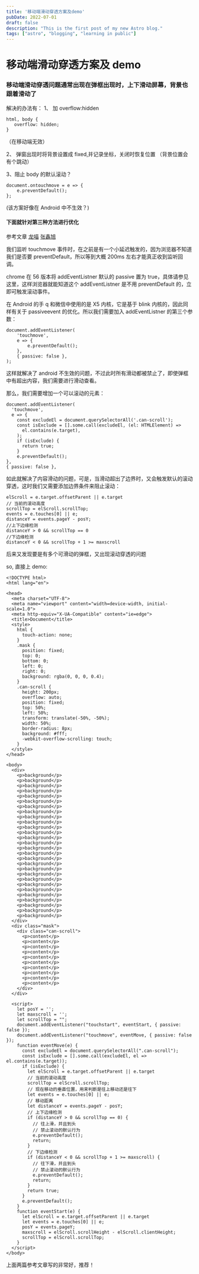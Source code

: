 ```yaml
---
title: '移动端滑动穿透方案及demo'
pubDate: 2022-07-01
draft: false
description: "This is the first post of my new Astro blog."
tags: ["astro", "blogging", "learning in public"]
---
```


# 移动端滑动穿透方案及 demo

### 移动端滑动穿透问题通常出现在弹框出现时，上下滑动屏幕，背景也跟着滑动了

解决的办法有：
1、 加 overflow:hidden

```
html, body {
   overflow: hidden;
}
```

（在移动端无效）

2、 弹窗出现时将背景设置成 fixed,并记录坐标，关闭时恢复位置
（背景位置会有个跳动）

3、阻止 body 的默认滚动？

```
document.ontouchmove = e => {
	e.preventDefault();
};
```

(该方案好像在 Android 中不生效？)

#### 下面就针对第三种方法进行优化

参考文章 [龙喵](http://ailongmiao.com/read/529.html) [张鑫旭](https://www.zhangxinxu.com/wordpress/2016/12/web-mobile-scroll-prevent-window-js-css/)

我们监听 touchmove 事件时，在之前是有一个小延迟触发的，因为浏览器不知道我们是否要 preventDefault，所以等到大概 200ms 左右才能真正收到监听回调。

chrome 在 56 版本将 addEventListner 默认的 passive 置为 true，具体请参见这里，这样浏览器就能知道这个 addEventListner 是不用 preventDefault 的，立即可触发滚动事件。

在 Android 的手 q 和微信中使用的是 X5 内核，它是基于 blink 内核的，因此同样有关于 passiveevent 的优化。所以我们需要加入 addEventListner 的第三个参数：

```
document.addEventListener(
	'touchmove',
	e => {
		e.preventDefault();
	},
	{ passive: false },
);
```

这样就解决了 android 不生效的问题，不过此时所有滑动都被禁止了，即使弹框中有超出内容，我们需要进行滑动查看。

那么，我们需要增加一个可以滚动的元素：

```
document.addEventListener(
  'touchmove',
  e => {
	const excludeEl = document.querySelectorAll('.can-scroll');
	const isExclude = [].some.call(excludeEl, (el: HTMLElement) =>
	  el.contains(e.target),
	);
	if (isExclude) {
	  return true;
	}
	e.preventDefault();
},
{ passive: false },
```

如此就解决了内容滑动的问题，可是，当滑动超出了边界时，又会触发默认的滚动穿透，这时我们又需要添加边界条件来阻止滚动：

```
elScroll = e.target.offsetParent || e.target
// 当前的滚动高度
scrollTop = elScroll.scrollTop;
events = e.touches[0] || e;
distanceY = events.pageY - posY;
//上下边缘检测
distanceY > 0 && scrollTop == 0
//下边缘检测
distanceY < 0 && scrollTop + 1 >= maxscroll
```

后来又发现要是有多个可滑动的弹框，又出现滚动穿透的问题

so, 直接上 demo:

```
<!DOCTYPE html>
<html lang="en">

<head>
  <meta charset="UTF-8">
  <meta name="viewport" content="width=device-width, initial-scale=1.0">
  <meta http-equiv="X-UA-Compatible" content="ie=edge">
  <title>Document</title>
  <style>
    html {
      touch-action: none;
    }
    .mask {
      position: fixed;
      top: 0;
      bottom: 0;
      left: 0;
      right: 0;
      background: rgba(0, 0, 0, 0.4);
    }
    .can-scroll {
      height: 200px;
      overflow: auto;
      position: fixed;
      top: 50%;
      left: 50%;
      transform: translate(-50%, -50%);
      width: 50%;
      border-radius: 8px;
      background: #fff;
      -webkit-overflow-scrolling: touch;
    }
  </style>
</head>

<body>
  <div>
    <p>background</p>
    <p>background</p>
    <p>background</p>
    <p>background</p>
    <p>background</p>
    <p>background</p>
    <p>background</p>
    <p>background</p>
    <p>background</p>
    <p>background</p>
    <p>background</p>
    <p>background</p>
    <p>background</p>
    <p>background</p>
    <p>background</p>
    <p>background</p>
    <p>background</p>
    <p>background</p>
    <p>background</p>
    <p>background</p>
    <p>background</p>
    <p>background</p>
    <p>background</p>
    <p>background</p>
    <p>background</p>
    <p>background</p>
    <p>background</p>
    <p>background</p>
  </div>
  <div class="mask">
    <div class="can-scroll">
      <p>content</p>
      <p>content</p>
      <p>content</p>
      <p>content</p>
      <p>content</p>
      <p>content</p>
      <p>content</p>
      <p>content</p>
      <p>content</p>
      <p>content</p>
    </div>
  </div>

  <script>
    let posY = '';
    let maxscroll = '';
    let scrollTop = "";
    document.addEventListener("touchstart", eventStart, { passive: false });
    document.addEventListener("touchmove", eventMove, { passive: false });
    function eventMove(e) {
      const excludeEl = document.querySelectorAll(".can-scroll");
      const isExclude = [].some.call(excludeEl, el => el.contains(e.target));
      if (isExclude) {
        let elScroll = e.target.offsetParent || e.target
        // 当前的滚动高度
        scrollTop = elScroll.scrollTop;
        // 现在移动的垂直位置，用来判断是往上移动还是往下
        let events = e.touches[0] || e;
        // 移动距离
        let distanceY = events.pageY - posY;
        // 上下边缘检测
        if (distanceY > 0 && scrollTop == 0) {
          // 往上滑，并且到头
          // 禁止滚动的默认行为
          e.preventDefault();
          return;
        }
        // 下边缘检测
        if (distanceY < 0 && scrollTop + 1 >= maxscroll) {
          // 往下滑，并且到头
          // 禁止滚动的默认行为
          e.preventDefault();
          return;
        }
        return true;
      }
      e.preventDefault();
    }
    function eventStart(e) {
      let elScroll = e.target.offsetParent || e.target
      let events = e.touches[0] || e;
      posY = events.pageY;
      maxscroll = elScroll.scrollHeight - elScroll.clientHeight;
      scrollTop = elScroll.scrollTop;
    }
  </script>
</body>
```

上面两篇参考文章写的非常好，推荐！
